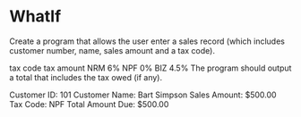 # WhatIf

Create a program that allows the user enter a sales record (which includes customer number, name, sales amount and a tax code).

tax code	tax amount
NRM	6%
NPF	0%
BIZ	4.5%
The program should output a total that includes the tax owed (if any).

Customer ID: 101
Customer Name: Bart Simpson
Sales Amount: $500.00
Tax Code: NPF
Total Amount Due: $500.00
